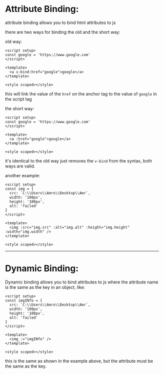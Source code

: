 # Attribute Binding:

attribute binding allows you to bind html attributes to js

there are two ways for binding the old and the short way:

old way:

```vue
<script setup>
const google = 'https://www.google.com'
</script>

<template>
  <a v-bind:href="google">google</a>
</template>

<style scoped></style>

```

this will link the value of the `href` on the anchor tag to the value of `google` in the script tag

the short way:

```vue
<script setup>
const google = 'https://www.google.com'
</script>

<template>
  <a :href="google">google</a>
</template>

<style scoped></style>

```

it's identical to the old way just removes the `v-bind` from the syntax, both ways are valid.

another example:

```vue
<script setup>
const img = {
  src: `C:\\Users\\Amro\\Desktop\\Amr`,
  width: '100px',
  height: '100px',
  alt: 'failed'
}
</script>

<template>
  <img :src="img.src" :alt="img.alt" :height="img.height" :width="img.width" />
</template>

<style scoped></style>

```

---

# Dynamic Binding:

Dynamic binding allows you to bind attributes to js where the attribute name is the same as the key in an object, like:

```vue
<script setup>
const imgINfo = {
  src: `C:\\Users\\Amro\\Desktop\\Amr`,
  width: '100px',
  height: '100px',
  alt: 'failed'
}
</script>

<template>
  <img :="imgINfo" />
</template>

<style scoped></style>

```

this is the same as shown in the example above, but the attribute must be the same as the key.